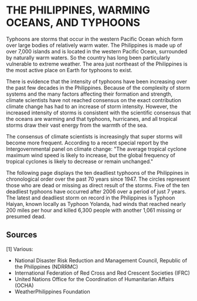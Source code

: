 # THE PHILIPPINES, WARMING OCEANS, AND TYPHOONS

Typhoons are storms that occur in the western Pacific Ocean which form over large bodies of relatively warm water. The Philippines is made up of over 7,000 islands and is located in the western Pacific Ocean, surrounded by naturally warm waters. So the country has long been particularly vulnerable to extreme weather. The area just northeast of the Philippines is the most active place on Earth for typhoons to exist.

There is evidence that the intensity of typhoons have been increasing over the past few decades in the Philippines. Because of the complexity of storm systems and the many factors affecting their formation and strength, climate scientists have not reached consensus on the exact contribution climate change has had to an increase of storm intensity. However, the increased intensity of storms is consistent with the scientific consensus that the oceans are warming and that typhoons, hurricanes, and all tropical storms draw their vast energy from the warmth of the sea.

The consensus of climate scientists is increasingly that super storms will become more frequent. According to a recent special report by the Intergovernmental panel on climate change: "The average tropical cyclone maximum wind speed is likely to increase, but the global frequency of tropical cyclones is likely to decrease or remain unchanged."

The following page displays the ten deadliest typhoons of the Philippines in chronological order over the past 70 years since 1947. The circles represent those who are dead or missing as direct result of the storms. Five of the ten deadliest typhoons have occurred after 2006 over a period of just 7 years. The latest and deadliest storm on record in the Philippines is Typhoon Haiyan, known locally as Typhoon Yolanda, had winds that reached nearly 200 miles per hour and killed 6,300 people with another 1,061 missing or presumed dead.

## Sources

[1] Various:
  - National Disaster Risk Reduction and Management Council, Republic of the Philippines (NDRRMC)
  - International Federation of Red Cross and Red Crescent Societies (IFRC)
  - United Nations Office for the Coordination of Humanitarian Affairs (OCHA)
  - WeatherPhilippines Foundation
